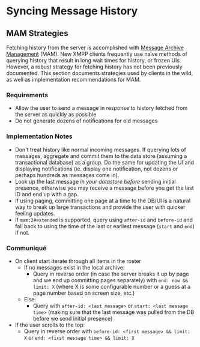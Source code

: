 # Syncing Message History

## MAM Strategies

Fetching history from the server is accomplished with [Message Archive
Management][MAM] (MAM).
New XMPP clients frequently use naïve methods of querying history that result in
long wait times for history, or frozen UIs.
However, a robust strategy for fetching history has not been previously
documented.
This section documents strategies used by clients in the wild, as well as
implementation recommendations for MAM.

### Requirements

- Allow the user to send a message in response to history fetched from the
  server as quickly as possible
- Do not generate dozens of notifications for old messages

### Implementation Notes

- Don't treat history like normal incoming messages.
  If querying lots of messages, aggregate and commit them to the data store
  (assuming a transactional database) as a group.
  Do the same for updating the UI and displaying notifications (ie. display one
  notification, not dozens or perhaps hundreds as messages come in).
- Look up the last message _in your datastore before_ sending initial presence,
  otherwise you may receive a message before you get the last ID and end up with
  a gap.
- If using paging, committing one page at a time to the DB/UI is a natural way
  to break up large transactions and provide the user with quicker feeling
  updates.
- If `mam:2#extended` is supported, query using `after-id` and `before-id` and
  fall back to using the time of the last or earliest message (`start` and
  `end`) if not.

### Communiqué

- On client start iterate through all items in the roster
    - If no messages exist in the local archive:
        - Query in reverse order (in case the server breaks it up by page and we
          end up committing pages separately) with `end: now && limit: X` (where
          X is some configurable number or a guess at a page number based on
          screen size, etc.)
    - Else:
        - Query with `after-id: <last message>` or `start: <last message time>`
          (making sure that the last message was pulled from the DB before we
          send initial presence)
- If the user scrolls to the top:
    - Query in reverse order with `before-id: <first message> && limit: X` or
      `end: <first message time> && limit: X`


[MAM]: https://xmpp.org/extensions/xep-0313.html
